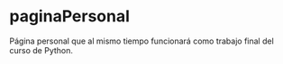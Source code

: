 # paginaPersonal
Página personal que al mismo tiempo funcionará como trabajo final del curso de Python.
